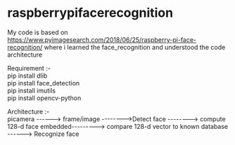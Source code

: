 # raspberrypifacerecognition

My code is based on https://www.pyimagesearch.com/2018/06/25/raspberry-pi-face-recognition/ where i learned the face_recognition and understood the code architecture</br>


 Requirement :-</br>
                 pip install dlib</br>
                pip install face_detection</br>
                pip install imutils</br>
                pip install opencv-python</br>
               
               
               
Architecture :- </br>
picamera ------> frame/image -------->Detect face --------> compute 128-d face embedded---------> compare 128-d vector to known database ------> Recognize face
